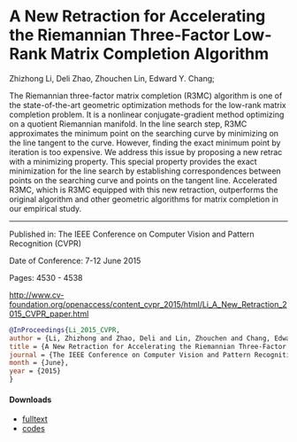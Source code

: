 # A New Retraction for Accelerating the Riemannian Three-Factor Low-Rank Matrix Completion Algorithm

Zhizhong Li, Deli Zhao, Zhouchen Lin, Edward Y. Chang; 

The Riemannian three-factor matrix completion (R3MC) algorithm is one of the state-of-the-art geometric optimization methods for the low-rank matrix completion problem. It is a nonlinear conjugate-gradient method optimizing on a quotient Riemannian manifold. In the line search step, R3MC approximates the minimum point on the searching curve by minimizing on the line tangent to the curve. However, finding the exact minimum point by iteration is too expensive. We address this issue by proposing a new retrac with a minimizing property. This special property provides the exact minimization for the line search by establishing correspondences between points on the searching curve and points on the tangent line. Accelerated R3MC, which is R3MC equipped with this new retraction, outperforms the original algorithm and other geometric algorithms for matrix completion in our empirical study.

----

Published in: The IEEE Conference on Computer Vision and Pattern Recognition (CVPR)

Date of Conference: 7-12 June 2015

Pages: 4530 - 4538

http://www.cv-foundation.org/openaccess/content_cvpr_2015/html/Li_A_New_Retraction_2015_CVPR_paper.html

```bibtex
@InProceedings{Li_2015_CVPR,
author = {Li, Zhizhong and Zhao, Deli and Lin, Zhouchen and Chang, Edward Y.},
title = {A New Retraction for Accelerating the Riemannian Three-Factor Low-Rank Matrix Completion Algorithm},
journal = {The IEEE Conference on Computer Vision and Pattern Recognition (CVPR)},
month = {June},
year = {2015}
}
```

#### Downloads
* [fulltext](https://github.com/innerlee/Publications/raw/master/papers/2015%20CVPR%3B%20A%20New%20Retraction%20for%20Accelerating%20the%20Riemannian%20Three-Factor%20Low-Rank%20Matrix%20Completion%20Algorithm%3B%20Zhizhong%20Li%2C%20Deli%20Zhao%2C%20Zhouchen%20Lin%2C%20Edward%20Y.%20Chang/2015%20CVPR%20-%20fulltext.pdf)
* [codes](https://github.com/innerlee/Publications/raw/master/papers/2015%20CVPR%3B%20A%20New%20Retraction%20for%20Accelerating%20the%20Riemannian%20Three-Factor%20Low-Rank%20Matrix%20Completion%20Algorithm%3B%20Zhizhong%20Li%2C%20Deli%20Zhao%2C%20Zhouchen%20Lin%2C%20Edward%20Y.%20Chang/codes_R3MC_13june_2013-A_R3MC.zip)
